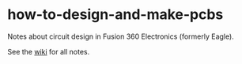 # how-to-design-and-make-pcbs
Notes about circuit design in Fusion 360 Electronics (formerly Eagle).  

See the [wiki](https://github.com/EricApgar/EagleNotes/wiki) for all notes.
